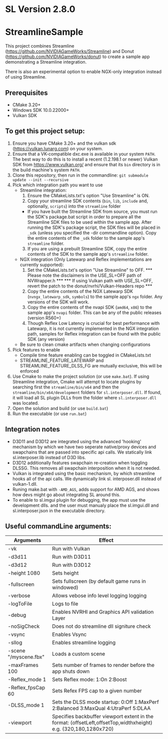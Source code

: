 # SL Version 2.8.0

# StreamlineSample

This project combines Streamline (https://github.com/NVIDIAGameWorks/Streamline) and Donut (https://github.com/NVIDIAGameWorks/donut) to create a sample app demonstrating a Streamline integration.

There is also an experimental option to enable NGX-only integration instead of using Streamline.

## Prerequisites

- CMake 3.20+
- Windows SDK 10.0.22000+
- Vulkan SDK

## To get this project setup:

1. Ensure you have CMake 3.20+ and the vulkan sdk (https://vulkan.lunarg.com) on your system.
2. Ensure that a VK-compatible dxc.exe is available in your system `PATH`.  The best way to do this is to install a recent (1.2.198.1 or newer) Vulkan SDK from https://www.vulkan.org/ and ensure that its `bin` directory is in the build machine's system `PATH`.
3. Clone this repository, then run in the commandline: `git submodule update --init --recursive`
4. Pick which integration path you want to use
    * Streamline integration: 
        1. Ensure the CMakeLists.txt's option "Use Streamline" is ON. 
        2. Copy your streamline SDK contents (`bin`, `lib`, `include` and, optionally, `scripts`) into the `streamline` folder
        - If you have built the Streamline SDK from source, you must run the SDK's package.bat script in order to prepare all the Streamline SDK files to be used within the sample app. After running the SDK's package script, the SDK files will be placed in `_sdk`  (unless you specified the -dir commandline option). Copy the entire contents of the `_sdk` folder to the sample app's `streamline` folder.
        3. If you are using a prebuilt Streamline SDK, copy the entire contents of the SDK to the sample app's `streamline` folder.
    * NGX integration (Only Latewarp and Reflex implementations are currently supported):
        1. Set the CMakeLists.txt's option "Use Streamline" to OFF.
        *** Please note the disclaimers in the USE_SL=OFF path of NVWrapper.h ***
        *** If using Vulkan path with USE_SL=OFF, revert the patch to the donut/nvrhi/Vulkan-Headers repo ***
        2. Copy the entire contents of the NGX Latewarp SDK (`nvngx_latewarp_sdk`, `symbols`) to the sample app's `ngx` folder. Any versions of the SDK will work.
        3. Copy the entire contents of the nvapi SDK (`amd64`, `x86`) to the sample app's `nvapi` folder. This can be any of the public releases (version R560+)
        4. Though Reflex Low Latency is crucial for best performance with Latewarp, it is not currently implemented in the NGX integration path, samples for Reflex integration can be found with the public SDK (any version)
    * Be sure to clean cmake artifacts when changing configurations
5. Pick features to enable
    * Compile time feature enabling can be toggled in CMakeLists.txt
    * STREAMLINE_FEATURE_LATEWARP and STREAMLINE_FEATURE_DLSS_FG are mutually exclusive, this will be enforced
6. Use Cmake to make the project solution (or use `make.bat`). If using Streamline integration, Cmake will attempt to locate plugins by searching first the `streamline/bin/x64` and then the `streamline/bin/x64/development` folders for `sl.interposer.dll`. If found, it will load all SL plugin DLLs from the folder where `sl.interposer.dll` was located.
7. Open the solution and build (or use `build.bat`)
8. Run the executable (or use `run.bat`)

## Integration notes
- D3D11 and D3D12 are integrated using the advanced 'hooking' mechanism by which we have two seperate native/proxy devices and swapchains that are passed into specific api calls. We statically link sl.interposer.lib instead of D3D libs.
- D3D12 additionally features swapchain re-creation when toggling DLSSG. This removes all swapchain interposition when it is not needed.
- Vulkan is integrated using the basic mechanism, by which streamline hooks all of the api calls. We dynamically link sl.
interposer.dll instead of vulkan-1.dll. 
- Runing make.bat with `-AMD_AGS`, adds support for AMD AGS, and shows how devs might go about integrating SL around this. 
- To enable to sl.imgui plugin for debugging, the app must use the development dlls. and the user must manualy place the sl.imgui.dll and sl.interposer.json in the executable directory.

## Useful commandLine arguments: 
Arguments                                                                                 | Effect
---                                                                                       | ---
-vk                                                                                       | Run with Vulkan
-d3d11                                                                                    | Run with D3D11
-d3d12                                                                                    | Run with D3D12
-height 1080                                                                              | Sets height
-fullscreen                                                                               | Sets fullscreen (by default game runs in windowed)
-verbose                                                                                  | Allows vebose info level logging logging
-logToFile                                                                                | Logs to file
-debug                                                                                    | Enables NVRHI and Graphics API validation Layer
-noSigCheck                                                                               | Does not do streamline dll signiture check 
-vsync                                                                                    | Enables Vsync
-sllog                                                                                    | Enables streamline logging
-scene "/myscene.fbx"                                                                     | Loads a custom scene
-maxFrames 100                                                                            | Sets number of frames to render before the app shuts down
-Reflex_mode 1                                                                            | Sets Reflex mode: 1:On 2:Boost
-Reflex_fpsCap 60                                                                         | Sets Refex FPS cap to a given number
-DLSS_mode 1                                                                              | Sets the DLSS mode startup: 0:Off 1:MaxPerf 2:Balanced 3:MaxQual 4:UtraPerf 5:DLAA
-viewport                                                                                 | Specifies backbuffer viewport extent in the format: (offsetLeft,offsetTop,widthxheight) e.g. (320,180,1280x720)
